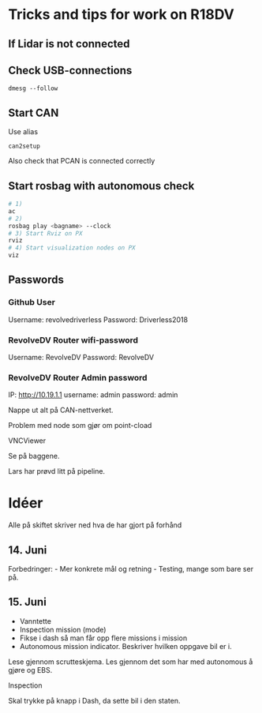 # Tricks and tips for work on R18DV

## If Lidar is not connected

## Check USB-connections
```
dmesg --follow
```

## Start CAN
Use alias 
```
can2setup
```
Also check that PCAN is connected correctly

## Start rosbag with autonomous check
```bash
# 1)  
ac
# 2) 
rosbag play <bagname> --clock
# 3) Start Rviz on PX 
rviz
# 4) Start visualization nodes on PX
viz 
```

## Passwords
### Github User

Username: revolvedriverless
Password: Driverless2018

### RevolveDV Router wifi-password
Username: RevolveDV
Password: RevolveDV

### RevolveDV Router Admin password
IP: http://10.19.1.1
username: admin
password: admin



Nappe ut alt på CAN-nettverket.

Problem med node som gjør om point-cload 


VNCViewer

Se på baggene.

Lars har prøvd litt på pipeline.

# Idéer

Alle på skiftet skriver ned hva de har gjort på forhånd


## 14. Juni

Forbedringer:
	- Mer konkrete mål og retning
	- Testing, mange som bare ser på.

## 15. Juni
- Vanntette
- Inspection mission (mode)
- Fikse i dash så man får opp flere missions i mission
- Autonomous mission indicator. Beskriver hvilken oppgave bil er i.

Lese gjennom scrutteskjema. Les gjennom det som har med autonomous å gjøre og EBS.

Inspection

Skal trykke på knapp i Dash, da sette bil i den staten.